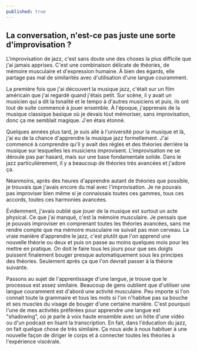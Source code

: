 ```yaml
---
published: true
---
```

## La conversation, n'est-ce pas juste une sorte d'improvisation ?

L'improvisation de jazz, c'est sans doute une des choses la plus difficile que j'ai jamais apprises. C'est une combinaison délicate de théories, de mémoire musculaire et d'expression humaine. À bien des égards, elle partage pas mal de similarités avec d'utilisation d'une langue couramment.

La première fois que j'ai découvert la musique jazz, c'était sur un film américain que j'ai regardé quand j'étais petit. Sur scène, il y avait un musicien qui a dit la tonalité et le tempo à d'autres musiciens et puis, ils ont tout de suite commencé à jouer ensemble. À l'époque, j'apprenais de la musique classique basique où je devais tout mémoriser, sans improvisation, donc ça me semblait magique. J'en étais étonné.

Quelques années plus tard, je suis allé à l'université pour la musique et là, j'ai eu de la chance d'apprendre la musique jazz formellement. J'ai commencé à comprendre qu'il y avait des règles et des théories derrière la musique sur lesquelles les musiciens improvisent. L'improvisation ne se déroule pas par hasard, mais sur une base fondamentale solide. Dans le jazz particulièrement, il y a beaucoup de théories très avancées et j'adore ça.

Néanmoins, après des heures d'apprendre autant de théories que possible, je trouvais que j'avais encore du mal avec l'improvisation. Je ne pouvais pas improviser bien même si je connaissais toutes ces gammes, tous ces accords, toutes ces harmonies avancées.

Évidemment, j'avais oublié que jouer de la musique est surtout un acte physical. Ce que j'ai manqué, c'est la mémoire musculaire. Je pensais que je pouvais improviser en comprenant toutes les théories avancées, sans me rendre compte que ma mémoire musculaire ne suivait pas mon cerveau. La vraie manière d'apprendre le jazz, c'est plutôt que l'on apprend une nouvelle théorie ou deux et puis on passe au moins quelques mois pour les mettre en pratique. On doit le faire tous les jours pour que ses doigts puissent finalement bouger presque automatiquement sous les principes des théories. Seulement après ça que l'on devrait passer à la théorie suivante.

Passons au sujet de l'apprentissage d'une langue, je trouve que le processus est assez similaire. Beaucoup de gens oublient que d'utiliser une langue couramment est d'abord une activité musculaire. Peu importe si l'on connait toute la grammaire et tous les mots si l'on n'habitue pas sa bouche et ses muscles du visage de bouger d'une certaine manière. C'est pourquoi l'une de mes activités préférées pour apprendre une langue est "shadowing", où je parle à voix haute ensemble avec un hôte d'une vidéo ou d'un podcast en lisant la transcription. En fait, dans l'éducation du jazz, on fait quelque chose de très similaire. Ça nous aide à nous habituer à une nouvelle façon de diriger le corps et à connecter toutes les théories à l'expérience viscérale.
